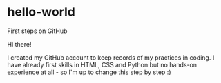 # hello-world
First steps on GitHub

Hi there!

I created my GitHub account to keep records of my practices in coding.
I have already first skills in HTML, CSS and Python but no hands-on experience at all - so I'm up to change this step by step :)
